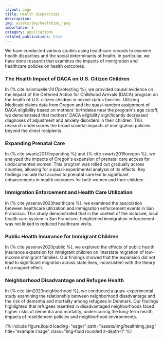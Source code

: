 ```yaml
---
layout: page
title: Health Disparities
description: 
img: assets/img/healthimg.jpeg
importance: 1
category: applications
related_publications: true
---
```


We have conducted various studies using healthcare records to examine health disparities and the social determinants of health. In particular, we have done research that examines the impacts of immigration and healthcare policies on health outcomes.

### The Health Impact of DACA on U.S. Citizen Children

In {% cite hainmueller2017protecting %}, we provided causal evidence on the impact of the Deferred Action for Childhood Arrivals (DACA) program on the health of U.S. citizen children in mixed-status families. Utilizing Medicaid claims data from Oregon and the quasi-random assignment of DACA eligibility based on mothers' birthdates near the program's age cutoff, we demonstrated that mothers' DACA eligibility significantly decreased diagnoses of adjustment and anxiety disorders in their children. This research underscores the broad societal impacts of immigration policies beyond the direct recipients.

### Expanding Prenatal Care

In {% cite swartz2017expanding %} and {% cite swartz2019oregon %}, we analyzed the impacts of Oregon's expansion of prenatal care access for undocumented women. This program was rolled out gradually across counties, allowing for a quasi-experimental analysis of its effects. Key findings include that access to prenatal care led to significant enhancements in health outcomes for both women and their children.

### Immigration Enforcement and Health Care Utilization

In {% cite yasenov2020healthcare %}, we examined the association between healthcare utilization and immigration enforcement events in San Francisco. This study demonstrated that in the context of the inclusive, local health care system in San Francisco, heightened immigration enforcement was not linked to reduced healthcare visits. 

### Public Health Insurance for Immigrant Children

In {% cite yasenov2020public %}, we explored the effects of public health insurance expansion for immigrant children on interstate migration of low-income immigrant families. Our findings showed that the expansion did not lead to significant migration across state lines, inconsistent with the theory of a magnet effect.

### Neighborhood Disadvantage and Refugee Health

In {% cite kim2023neighborhood %}, we conducted a quasi-experimental study examining the relationship between neighborhood disadvantage and the risk of dementia and mortality among refugees in Denmark. Our findings highlighted that refugees resettled in disadvantaged neighborhoods faced higher risks of dementia and mortality, underscoring the long-term health impacts of resettlement policies and neighborhood environments.



<div class="row">
    <div class="col-sm mt-3 mt-md-0">
        {% include figure.liquid loading="eager" path="assets/img/healthimg.jpeg" title="example image" class="img-fluid rounded z-depth-1" %}
    </div>
</div>
<div class="caption">
</div>

